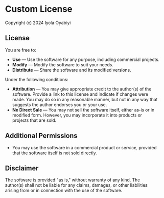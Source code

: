 # Custom License

Copyright (c) 2024 Iyola Oyabiyi

## License

You are free to:

- **Use** — Use the software for any purpose, including commercial projects.
- **Modify** — Modify the software to suit your needs.
- **Distribute** — Share the software and its modified versions.

Under the following conditions:

- **Attribution** — You may give appropriate credit to the author(s) of the software. Provide a link to this license and indicate if changes were made. You may do so in any reasonable manner, but not in any way that suggests the author endorses you or your use.
- **No Direct Sale** — You may not sell the software itself, either as-is or in modified form. However, you may incorporate it into products or projects that are sold.

## Additional Permissions

- You may use the software in a commercial product or service, provided that the software itself is not sold directly.

## Disclaimer

The software is provided "as is," without warranty of any kind. The author(s) shall not be liable for any claims, damages, or other liabilities arising from or in connection with the use of the software.

